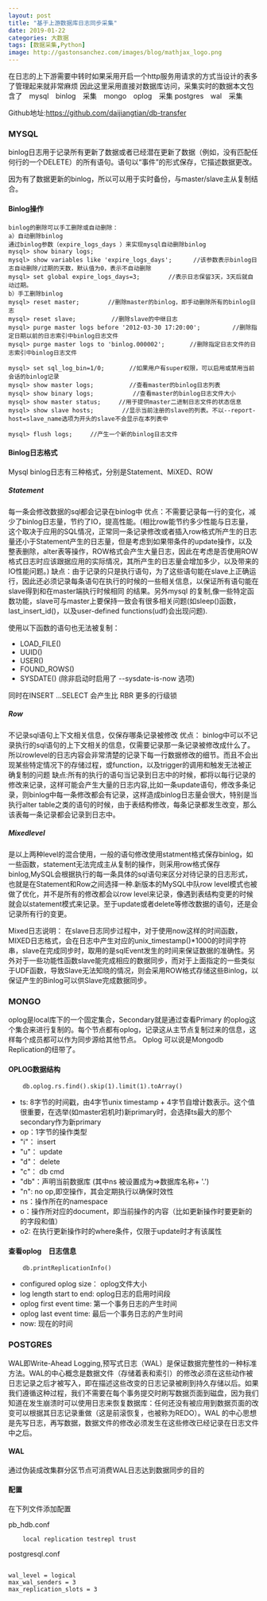 ```yaml
---
layout: post
title: "基于上游数据库日志同步采集"
date: 2019-01-22
categories: 大数据
tags: [数据采集,Python]
image: http://gastonsanchez.com/images/blog/mathjax_logo.png
---
```


在日志的上下游需要中转时如果采用开启一个http服务用请求的方式当设计的表多了管理起来就非常麻烦
因此这里采用直接对数据库访问，采集实时的数据本文包含了　mysql　binlog　采集　mongo　oplog　采集
postgres　wal　采集　

Github地址:https://github.com/daijiangtian/db-transfer

<!-- more -->

### MYSQL

binlog日志用于记录所有更新了数据或者已经潜在更新了数据（例如，没有匹配任何行的一个DELETE）的所有语句。语句以“事件”的形式保存，它描述数据更改。

因为有了数据更新的binlog，所以可以用于实时备份，与master/slave主从复制结合。

#### Binlog操作

```
binlog的删除可以手工删除或自动删除：
a）自动删除binlog
通过binlog参数（expire_logs_days ）来实现mysql自动删除binlog
mysql> show binary logs;
mysql> show variables like 'expire_logs_days';      //该参数表示binlog日志自动删除/过期的天数，默认值为0，表示不自动删除
mysql> set global expire_logs_days=3;        //表示日志保留3天，3天后就自动过期。
b）手工删除binlog
mysql> reset master;        //删除master的binlog，即手动删除所有的binlog日志
mysql> reset slave;          //删除slave的中继日志
mysql> purge master logs before '2012-03-30 17:20:00';         //删除指定日期以前的日志索引中binlog日志文件
mysql> purge master logs to 'binlog.000002';       //删除指定日志文件的日志索引中binlog日志文件

mysql> set sql_log_bin=1/0;       //如果用户有super权限，可以启用或禁用当前会话的binlog记录
mysql> show master logs;          //查看master的binlog日志列表
mysql> show binary logs;           //查看master的binlog日志文件大小
mysql> show master status;     //用于提供master二进制日志文件的状态信息
mysql> show slave hosts;        //显示当前注册的slave的列表。不以--report-host=slave_name选项为开头的slave不会显示在本列表中

mysql> flush logs;     //产生一个新的binlog日志文件

```

#### Binlog日志格式

Mysql binlog日志有三种格式，分别是Statement、MiXED、ROW

##### Statement

每一条会修改数据的sql都会记录在binlog中
优点：不需要记录每一行的变化，减少了binlog日志量，节约了IO，提高性能。(相比row能节约多少性能与日志量，这个取决于应用的SQL情况，正常同一条记录修改或者插入row格式所产生的日志量还小于Statement产生的日志量，但是考虑到如果带条件的update操作，以及整表删除，alter表等操作，ROW格式会产生大量日志，因此在考虑是否使用ROW格式日志时应该跟据应用的实际情况，其所产生的日志量会增加多少，以及带来的IO性能问题。)
缺点：由于记录的只是执行语句，为了这些语句能在slave上正确运行，因此还必须记录每条语句在执行的时候的一些相关信息，以保证所有语句能在slave得到和在master端执行时候相同 的结果。另外mysql 的复制,像一些特定函数功能，slave可与master上要保持一致会有很多相关问题(如sleep()函数， last_insert_id()，以及user-defined functions(udf)会出现问题).

使用以下函数的语句也无法被复制：
* LOAD_FILE()
* UUID()
* USER()
* FOUND_ROWS()
* SYSDATE() (除非启动时启用了 --sysdate-is-now 选项)

同时在INSERT ...SELECT 会产生比 RBR 更多的行级锁

##### Row

不记录sql语句上下文相关信息，仅保存哪条记录被修改
优点： binlog中可以不记录执行的sql语句的上下文相关的信息，仅需要记录那一条记录被修改成什么了。所以rowlevel的日志内容会非常清楚的记录下每一行数据修改的细节。而且不会出现某些特定情况下的存储过程，或function，以及trigger的调用和触发无法被正确复制的问题
缺点:所有的执行的语句当记录到日志中的时候，都将以每行记录的修改来记录，这样可能会产生大量的日志内容,比如一条update语句，修改多条记录，则binlog中每一条修改都会有记录，这样造成binlog日志量会很大，特别是当执行alter table之类的语句的时候，由于表结构修改，每条记录都发生改变，那么该表每一条记录都会记录到日志中。

##### Mixedlevel

是以上两种level的混合使用，一般的语句修改使用statment格式保存binlog，如一些函数，statement无法完成主从复制的操作，则采用row格式保存binlog,MySQL会根据执行的每一条具体的sql语句来区分对待记录的日志形式，也就是在Statement和Row之间选择一种.新版本的MySQL中队row level模式也被做了优化，并不是所有的修改都会以row level来记录，像遇到表结构变更的时候就会以statement模式来记录。至于update或者delete等修改数据的语句，还是会记录所有行的变更。

Mixed日志说明：
在slave日志同步过程中，对于使用now这样的时间函数，MIXED日志格式，会在日志中产生对应的unix_timestamp()*1000的时间字符串，slave在完成同步时，取用的是sqlEvent发生的时间来保证数据的准确性。另外对于一些功能性函数slave能完成相应的数据同步，而对于上面指定的一些类似于UDF函数，导致Slave无法知晓的情况，则会采用ROW格式存储这些Binlog，以保证产生的Binlog可以供Slave完成数据同步。

### MONGO

oplog是local库下的一个固定集合，Secondary就是通过查看Primary 的oplog这个集合来进行复制的。每个节点都有oplog，记录这从主节点复制过来的信息，这样每个成员都可以作为同步源给其他节点。
Oplog 可以说是Mongodb Replication的纽带了。

#### OPLOG数据结构

```
    db.oplog.rs.find().skip(1).limit(1).toArray()
```

- ts: 8字节的时间戳，由4字节unix timestamp + 4字节自增计数表示。这个值很重要，在选举(如master宕机时)新primary时，会选择ts最大的那个secondary作为新primary
- op：1字节的操作类型
- "i"： insert
- "u"： update
- "d"： delete
- "c"： db cmd
- "db"：声明当前数据库 (其中ns 被设置成为=>数据库名称+ '.')
- "n": no op,即空操作，其会定期执行以确保时效性
- ns：操作所在的namespace
- o：操作所对应的document，即当前操作的内容（比如更新操作时要更新的的字段和值）
- o2: 在执行更新操作时的where条件，仅限于update时才有该属性

#### 查看oplog　日志信息

```
    db.printReplicationInfo()
```

- configured oplog size： oplog文件大小
- log length start to end: oplog日志的启用时间段
- oplog first event time: 第一个事务日志的产生时间
- oplog last event time: 最后一个事务日志的产生时间
- now: 现在的时间


### POSTGRES

WAL即Write-Ahead Logging,预写式日志（WAL）是保证数据完整性的一种标准方法。WAL的中心概念是数据文件（存储着表和索引）的修改必须在这些动作被日志记录之后才被写入，即在描述这些改变的日志记录被刷到持久存储以后。如果我们遵循这种过程，我们不需要在每个事务提交时刷写数据页面到磁盘，因为我们知道在发生崩溃时可以使用日志来恢复数据库：任何还没有被应用到数据页面的改变可以根据其日志记录重做（这是前滚恢复，也被称为REDO）。WAL 的中心思想是先写日志，再写数据，数据文件的修改必须发生在这些修改已经记录在日志文件中之后。

#### WAL

通过伪装成改集群分区节点可消费WAL日志达到数据同步的目的

#### 配置
在下列文件添加配置

pb_hdb.conf
```
    local replication testrepl trust
```

postgresql.conf
```
```
    wal_level = logical
    max_wal_senders = 3
    max_replication_slots = 3
```
